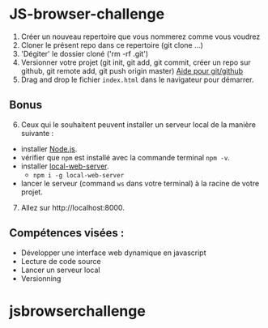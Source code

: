 # JS-browser-challenge

1. Créer un nouveau repertoire que vous nommerez comme vous voudrez
2. Cloner le présent repo dans ce repertoire (git clone ...)
3. 'Dégiter' le dossier cloné ('rm -rf .git')
4. Versionner votre projet (git init, git add, git commit, créer un repo sur github, git remote add, git push origin master)
[Aide pour git/github](https://www.christopheducamp.com/2013/12/16/creer-un-repo-github/)
5. Drag and drop le fichier `index.html` dans le navigateur pour démarrer.

## Bonus
6. Ceux qui le souhaitent peuvent installer un serveur local de la manière suivante : 
- installer [Node.js](https://nodejs.org/fr/).
- vérifier que `npm` est installé avec la commande terminal `npm -v`.
- installer [local-web-server](https://www.npmjs.com/package/local-web-server).
    - `npm i -g local-web-server`
- lancer le serveur (command `ws` dans votre terminal) à la racine de votre projet.
7. Allez sur http://localhost:8000.





## Compétences visées : 
- Développer une interface web dynamique en javascript 
- Lecture de code source
- Lancer un serveur local
- Versionning
# jsbrowserchallenge
